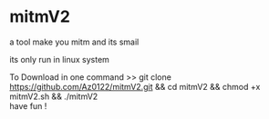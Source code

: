 # mitmV2

a tool make you mitm and its smail 

its only run in linux system

To Download  in one command  >>  git clone https://github.com/Az0122/mitmV2.git && cd mitmV2 && chmod +x mitmV2.sh && ./mitmV2  
have fun ! 
